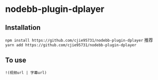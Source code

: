 # nodebb-plugin-dplayer

## Installation
`npm install https://github.com/cjie95731/nodebb-plugin-dplayer`
推荐
`yarn add https://github.com/cjie95731/nodebb-plugin-dplayer`

## To use
`!(视频url | 字幕url)`
